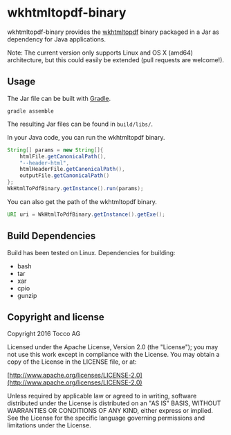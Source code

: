 wkhtmltopdf-binary
==================

wkhtmltopdf-binary provides the [wkhtmltopdf](http://wkhtmltopdf.org) binary
packaged in a Jar as dependency for Java applications.

Note: The current version only supports Linux and OS X (amd64) architecture, but this
could easily be extended (pull requests are welcome!).

Usage
-----
The Jar file can be built with [Gradle].

    gradle assemble

The resulting Jar files can be found in ```build/libs/```.

[Gradle]: http://gradle.org

In your Java code, you can run the wkhtmltopdf binary.

```java
String[] params = new String[]{
    htmlFile.getCanonicalPath(),
    "--header-html",
    htmlHeaderFile.getCanonicalPath(),
    outputFile.getCanonicalPath()
};
WkHtmlToPdfBinary.getInstance().run(params);
```

You can also get the path of the wkhtmltopdf binary.

```java
URI uri = WkHtmlToPdfBinary.getInstance().getExe();
```

Build Dependencies
-----------------
Build has been tested on Linux. Dependencies for building:

* bash
* tar
* xar
* cpio
* gunzip

Copyright and license
---------------------

Copyright 2016 Tocco AG

Licensed under the Apache License, Version 2.0 (the "License");
you may not use this work except in compliance with the License.
You may obtain a copy of the License in the LICENSE file, or at:

  [http://www.apache.org/licenses/LICENSE-2.0](http://www.apache.org/licenses/LICENSE-2.0)

Unless required by applicable law or agreed to in writing, software
distributed under the License is distributed on an "AS IS" BASIS,
WITHOUT WARRANTIES OR CONDITIONS OF ANY KIND, either express or implied.
See the License for the specific language governing permissions and
limitations under the License.
